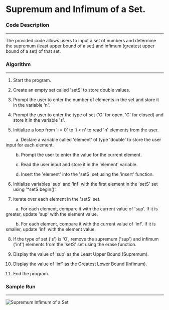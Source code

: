 
# Supremum and Infimum of a Set.

### Code Description
***

The provided code allows users to input a set of numbers and determine the supremum (least upper bound of a set) and infimum (greatest upper bound of a set) of that set.

### Algorithm
***
1. Start the program.

2. Create an empty set called 'setS' to store double values.

3. Prompt the user to enter the number of elements in the set and store it in the variable 'n'.

4. Prompt the user to enter the type of set ('O' for open, 'C' for closed) and store it in the variable 's'.

5. Initialize a loop from 'i = 0' to 'i < n' to read 'n' elements from the user.

&emsp;&emsp; a. Declare a variable called 'element' of type 'double' to store the user input for each element.

&emsp;&emsp;  b. Prompt the user to enter the value for the current element.

&emsp;&emsp;  c. Read the user input and store it in the 'element' variable.

&emsp;&emsp;  d. Insert the 'element' into the 'setS' set using the 'insert' function.

6. Initialize variables 'sup' and 'inf' with the first element in the 'setS' set using '*setS.begin()'.

7. iterate over each element in the 'setS' set.

&emsp;&emsp; a. For each element, compare it with the current value of 'sup'. If it is greater, update 'sup' with the element value.

&emsp;&emsp; b. For each element, compare it with the current value of 'inf'. If it is smaller, update 'inf' with the element value.

8. If the type of set ('s') is 'O', remove the supremum ('sup') and infimum ('inf') elements from the 'setS' set using the erase function.

9. Display the value of 'sup' as the Least Upper Bound (Supremum).

10. Display the value of 'inf' as the Greatest Lower Bound (Infimum).

11. End the program.

### Sample Run
***
![Supremum   Infimum of a Set](https://github.com/AppliedMathematicsProgrammingSociety/amps/assets/107662745/a1962cd5-6cb9-4542-9f89-afd7be1273ef)


